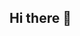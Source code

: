 ## Hi there 👋

<!--
**RddsSantos/RddsSantos** is a ✨ _special_ ✨ repository because its `README.md` (this file) appears on your GitHub profile.

Here are some ideas to get you started:

- 🔭 I’m currently working on in alura
- 🌱 I’m currently learning to sleep
- 👯 I’m looking to collaborate on to study english
- 🤔 I’m looking for help with english
- 💬 Ask me about confectioary
- 📫 How to reach me: alurastartestudante@email.com
- 😄 Pronouns: ...
- ⚡ Fun fact: astronomi
